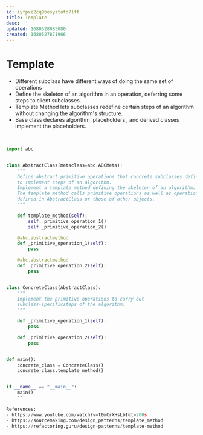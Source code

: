 ```yaml
---
id: iyfpxe2cq9besyztatd71ft
title: Template
desc: ''
updated: 1680528085080
created: 1680527871966
---
```

# Template
- Different subclass have different ways of doing the same set of operations
- Define the skeleton of an algorithm in an operation, deferring some steps to client subclasses. 
- Template Method lets subclasses redefine certain steps of an algorithm without changing the algorithm's structure.
- Base class declares algorithm 'placeholders', and derived classes implement the placeholders.

<br>

``` python
import abc


class AbstractClass(metaclass=abc.ABCMeta):
    """
    Define abstract primitive operations that concrete subclasses define
    to implement steps of an algorithm.
    Implement a template method defining the skeleton of an algorithm.
    The template method calls primitive operations as well as operations
    defined in AbstractClass or those of other objects.
    """

    def template_method(self):
        self._primitive_operation_1()
        self._primitive_operation_2()

    @abc.abstractmethod
    def _primitive_operation_1(self):
        pass

    @abc.abstractmethod
    def _primitive_operation_2(self):
        pass


class ConcreteClass(AbstractClass):
    """
    Implement the primitive operations to carry out
    subclass-specificsteps of the algorithm.
    """

    def _primitive_operation_1(self):
        pass

    def _primitive_operation_2(self):
        pass


def main():
    concrete_class = ConcreteClass()
    concrete_class.template_method()


if __name__ == "__main__":
    main()
    ```

References:
- https://www.youtube.com/watch?v=t0mCrXHsLbI&t=200s
- https://sourcemaking.com/design_patterns/template_method
- https://refactoring.guru/design-patterns/template-method